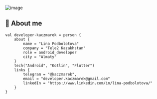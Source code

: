 
![image](https://user-images.githubusercontent.com/41150309/227721115-80c0839d-defa-4f73-ae62-996a00cc58cb.png)
## :book: About me
```
val developer-kaczmarek = person {
    about {
        name = "Lina Podbolotova"
        company = "Tele2 Kazakhstan"
        role = android_developer
        city = "Almaty"
    }
    tech("Android", "Kotlin", "Flutter")
    links {
        telegram = "@kaczmarek",
        email = "developer.kaczmarek@gmail.com"
        linkedIn = "https://www.linkedin.com/in/lina-podbolotova/"
    }
}
```
